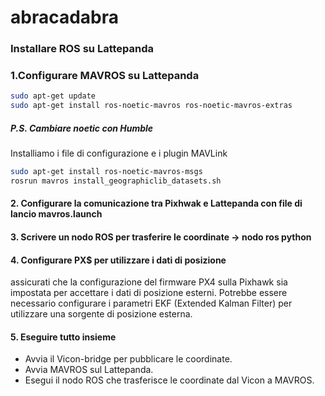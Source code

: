 # abracadabra

### Installare ROS su Lattepanda
### 1.Configurare MAVROS su Lattepanda
```bash
sudo apt-get update
sudo apt-get install ros-noetic-mavros ros-noetic-mavros-extras
```
##### P.S. Cambiare noetic con Humble
Installiamo i file di configurazione e i plugin MAVLink
```bash
sudo apt-get install ros-noetic-mavros-msgs
rosrun mavros install_geographiclib_datasets.sh
```
#### 2. Configurare la comunicazione tra Pixhwak e Lattepanda con file di lancio mavros.launch
#### 3. Scrivere un nodo ROS per trasferire le coordinate -> nodo ros python
#### 4. Configurare PX$ per utilizzare i dati di posizione
assicurati che la configurazione del firmware PX4 sulla Pixhawk sia impostata per accettare i dati di posizione esterni. Potrebbe essere necessario configurare i parametri EKF (Extended Kalman Filter) per utilizzare una sorgente di posizione esterna.
#### 5. Eseguire tutto insieme
- Avvia il Vicon-bridge per pubblicare le coordinate.
- Avvia MAVROS sul Lattepanda.
- Esegui il nodo ROS che trasferisce le coordinate dal Vicon a MAVROS.
